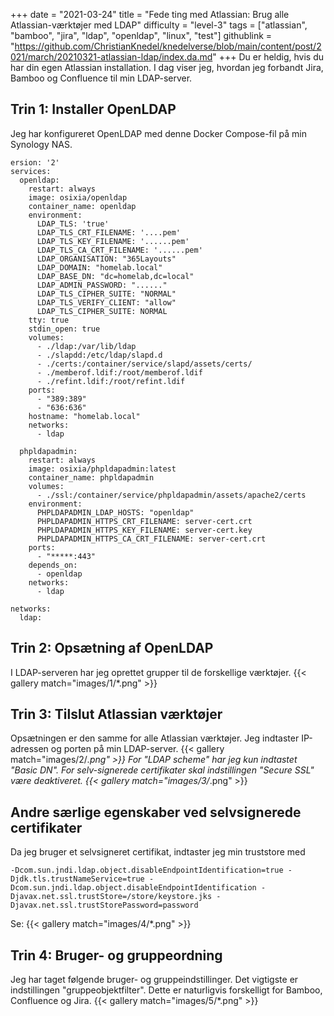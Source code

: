 +++
date = "2021-03-24"
title = "Fede ting med Atlassian: Brug alle Atlassian-værktøjer med LDAP"
difficulty = "level-3"
tags = ["atlassian", "bamboo", "jira", "ldap", "openldap", "linux", "test"]
githublink = "https://github.com/ChristianKnedel/knedelverse/blob/main/content/post/2021/march/20210321-atlassian-ldap/index.da.md"
+++
Du er heldig, hvis du har din egen Atlassian installation. I dag viser jeg, hvordan jeg forbandt Jira, Bamboo og Confluence til min LDAP-server.
## Trin 1: Installer OpenLDAP
Jeg har konfigureret OpenLDAP med denne Docker Compose-fil på min Synology NAS.
```
ersion: '2'
services:
  openldap:
    restart: always
    image: osixia/openldap
    container_name: openldap
    environment:
      LDAP_TLS: 'true'
      LDAP_TLS_CRT_FILENAME: '....pem'
      LDAP_TLS_KEY_FILENAME: '......pem'
      LDAP_TLS_CA_CRT_FILENAME: '......pem'
      LDAP_ORGANISATION: "365Layouts"
      LDAP_DOMAIN: "homelab.local"
      LDAP_BASE_DN: "dc=homelab,dc=local"
      LDAP_ADMIN_PASSWORD: "......"
      LDAP_TLS_CIPHER_SUITE: "NORMAL"
      LDAP_TLS_VERIFY_CLIENT: "allow"
      LDAP_TLS_CIPHER_SUITE: NORMAL
    tty: true
    stdin_open: true
    volumes:
      - ./ldap:/var/lib/ldap
      - ./slapdd:/etc/ldap/slapd.d
      - ./certs:/container/service/slapd/assets/certs/
      - ./memberof.ldif:/root/memberof.ldif
      - ./refint.ldif:/root/refint.ldif
    ports:
      - "389:389"
      - "636:636"
    hostname: "homelab.local"
    networks:
      - ldap

  phpldapadmin:
    restart: always
    image: osixia/phpldapadmin:latest
    container_name: phpldapadmin
    volumes:
      - ./ssl:/container/service/phpldapadmin/assets/apache2/certs
    environment:
      PHPLDAPADMIN_LDAP_HOSTS: "openldap"
      PHPLDAPADMIN_HTTPS_CRT_FILENAME: server-cert.crt
      PHPLDAPADMIN_HTTPS_KEY_FILENAME: server-cert.key
      PHPLDAPADMIN_HTTPS_CA_CRT_FILENAME: server-cert.crt
    ports:
      - "*****:443"
    depends_on:
      - openldap
    networks:
      - ldap

networks:
  ldap:

```

## Trin 2: Opsætning af OpenLDAP
I LDAP-serveren har jeg oprettet grupper til de forskellige værktøjer.
{{< gallery match="images/1/*.png" >}}

## Trin 3: Tilslut Atlassian værktøjer
Opsætningen er den samme for alle Atlassian værktøjer. Jeg indtaster IP-adressen og porten på min LDAP-server.
{{< gallery match="images/2/*.png" >}}
For "LDAP scheme" har jeg kun indtastet "Basic DN". For selv-signerede certifikater skal indstillingen "Secure SSL" være deaktiveret.
{{< gallery match="images/3/*.png" >}}

## Andre særlige egenskaber ved selvsignerede certifikater
Da jeg bruger et selvsigneret certifikat, indtaster jeg min truststore med
```
-Dcom.sun.jndi.ldap.object.disableEndpointIdentification=true -Djdk.tls.trustNameService=true -Dcom.sun.jndi.ldap.object.disableEndpointIdentification -Djavax.net.ssl.trustStore=/store/keystore.jks -Djavax.net.ssl.trustStorePassword=password

```
Se:
{{< gallery match="images/4/*.png" >}}

## Trin 4: Bruger- og gruppeordning
Jeg har taget følgende bruger- og gruppeindstillinger. Det vigtigste er indstillingen "gruppeobjektfilter". Dette er naturligvis forskelligt for Bamboo, Confluence og Jira.
{{< gallery match="images/5/*.png" >}}